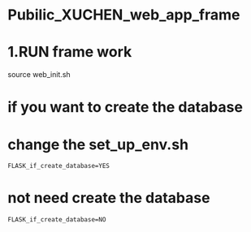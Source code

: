 # Pubilic_XUCHEN_web_app_frame

# 1.RUN frame work

source web_init.sh

# if you want to create the database

# change the set_up_env.sh

    FLASK_if_create_database=YES

# not need create the database

    FLASK_if_create_database=NO
